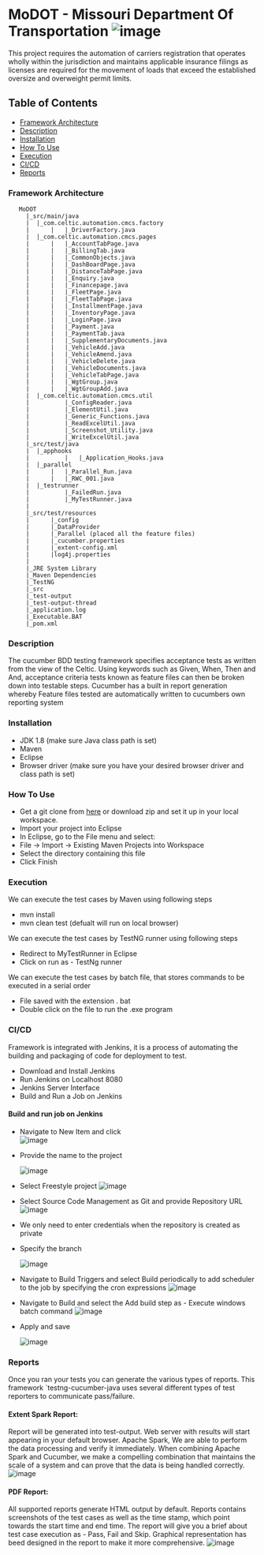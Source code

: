 # MoDOT - Missouri Department Of Transportation                          ![image](https://user-images.githubusercontent.com/103028610/199921143-1f8c170e-db99-425b-95e3-10031bd2188d.png)


This project requires the automation of carriers registration that operates wholly within the jurisdiction and maintains applicable insurance filings as licenses are   required for the movement of loads that exceed the established oversize and overweight permit limits.

## Table of Contents

 - [Framework Architecture](#framework-architecture)
 - [Description](#description)
 - [Installation](#installation)
 - [How To Use](#how-to-use)
 - [Execution](#execution)
 - [CI/CD](#ci-/-cd)
 - [Reports](#reports)

### Framework Architecture

       MoDOT	 
         |_src/main/java
	     |	|_com.celtic.automation.cmcs.factory
         |		|	|_DriverFactory.java
         |	|_com.celtic.automation.cmcs.pages
         |		|	|_AccountTabPage.java
         |		|	|_BillingTab.java
         |		|	|_CommonObjects.java
	     |		|	|_DashBoardPage.java
	     |		|	|_DistanceTabPage.java
         |		|	|_Enquiry.java
         |		|	|_Financepage.java
	     |		|	|_FleetPage.java
	     |		|	|_FleetTabPage.java
         |		|	|_InstallmentPage.java
         |		|	|_InventoryPage.java
	     |		|	|_LoginPage.java
	     |		|	|_Payment.java
         |		|	|_PaymentTab.java
         |		|	|_SupplementaryDocuments.java
	     |		|	|_VehicleAdd.java
	     |		|	|_VehicleAmend.java
         |		|	|_VehicleDelete.java
         |		|	|_VehicleDocuments.java
	     |		|	|_VehicleTabPage.java
	     |		|	|_WgtGroup.java
         |		|	|_WgtGroupAdd.java
         |	|_com.celtic.automation.cmcs.util
         |			|_ConfigReader.java
         |			|_ElementUtil.java
         |			|_Generic_Functions.java
         |			|_ReadExcelUtil.java
	     |			|_Screenshot_Utility.java
         |			|_WriteExcelUtil.java
         |_src/test/java
         |	|_apphooks
         |	    	|	|_Application_Hooks.java
         |	|_parallel
         |		|	|_Parallel_Run.java
         |		|	|_RWC_001.java
         |	|_testrunner
         |			|_FailedRun.java
         |			|_MyTestRunner.java
         |
         |_src/test/resources  
	     |		|_config
	     |		|_DataProvider
	     |		|_Parallel (placed all the feature files)
	     |		|_cucumber.properties
	     |		|_extent-config.xml
	     |		|log4j.properties
	     |
	     |_JRE System Library
	     |_Maven Dependencies
	     |_TestNG
	     |_src
	     |_test-output
	     |_test-output-thread
	     |_application.log
	     |_Executable.BAT
	     |_pom.xml
		
		
### Description

The cucumber BDD testing framework specifies acceptance tests as written from the view of the Celtic. Using keywords such as Given, When, Then and And, acceptance criteria tests known as feature files can then be broken down into testable steps. Cucumber has a built in report generation whereby Feature files tested are automatically written to cucumbers own reporting system


### Installation

- JDK 1.8 (make sure Java class path is set)
- Maven 
- Eclipse
- Browser driver (make sure you have your desired browser driver and class path is set)

### How To Use

- Get a git clone from [here](https://github.com/Madhumptester/Celtic_final-enhancement) or download zip and set it up in your local workspace.      
- Import your project into Eclipse
- In Eclipse, go to the File menu and select: 
- File -> Import -> Existing Maven Projects into Workspace
- Select the directory containing this file
- Click Finish

### Execution

We can execute the test cases by Maven using following steps

- mvn install
- mvn clean test (defualt will run on local browser)

We can execute the test cases by TestNG runner using following steps

- Redirect to MyTestRunner in Eclipse 
- Click on run as - TestNg runner 

We can execute the test cases by batch file, that stores commands to be executed in a serial order

- File saved with the extension . bat
- Double click on the file to run the .exe program

### CI/CD

Framework is integrated with Jenkins, it is a process of automating the building and packaging of code for deployment to test. 

- Download and Install Jenkins
- Run Jenkins on Localhost 8080
- Jenkins Server Interface
- Build and Run a Job on Jenkins

#### Build and run job on Jenkins

- Navigate to New Item and click  
  ![image](https://user-images.githubusercontent.com/103028610/200263774-add21660-68c1-4e1f-8503-27e6cc0e74ec.png)

- Provide the name to the project 

  ![image](https://user-images.githubusercontent.com/103028610/200265226-6f32c461-a201-40ec-8fba-c4f3c412ddf0.png)

- Select Freestyle project ![image](https://user-images.githubusercontent.com/103028610/200265382-4d159291-38bb-42f2-9ccd-afb8884380cb.png)

- Select Source Code Management as Git and provide Repository URL
 ![image](https://user-images.githubusercontent.com/103028610/200266056-08354d01-aa0e-49ba-8c3a-03fcc1819596.png)

- We only need to enter credentials when the repository is created as private

- Specify the branch 

  ![image](https://user-images.githubusercontent.com/103028610/200268528-80b0d051-1f88-4b85-878c-261c1a4c647d.png)

- Navigate to Build Triggers and select Build periodically to add scheduler to the job by specifying the cron expressions ![image](https://user-images.githubusercontent.com/103028610/200269284-870d3ce0-e48d-4fc1-9235-1fa02439d727.png)

- Navigate to Build and select the Add build step as - Execute windows batch command ![image](https://user-images.githubusercontent.com/103028610/200270404-eb5a7de9-6993-4051-8195-af9bda81a0b1.png)

- Apply and save 
 
  ![image](https://user-images.githubusercontent.com/103028610/200270572-28b3cbdf-3429-41e6-8d7e-3e322386f0f3.png)

### Reports

Once you ran your tests you can generate the various types of reports. This framework `testng-cucumber-java uses several different types of test reporters to communicate pass/failure.
#### Extent Spark Report:
Report will be generated into test-output. Web server with results will start appearing in your default browser. Apache Spark, We are able to perform the data processing and verify it immediately. When combining Apache Spark and Cucumber, we make a compelling combination that maintains the scale of a system and can prove that the data is being handled correctly.
![image](https://user-images.githubusercontent.com/103028610/199913087-f29e653e-3f38-4906-a0e2-f47a1867d404.png)
#### PDF Report:
All supported reports generate HTML output by default. Reports contains screenshots of the test cases as well as the time stamp, which point towards the start time and end time. The report will give you a brief about test case execution as - Pass, Fail and Skip. Graphical representation has beed designed in the report to make it more  comprehensive.
![image](https://user-images.githubusercontent.com/103028610/199907985-28d508df-d9fa-4f5f-b897-fb4ae6b0bb76.png)
